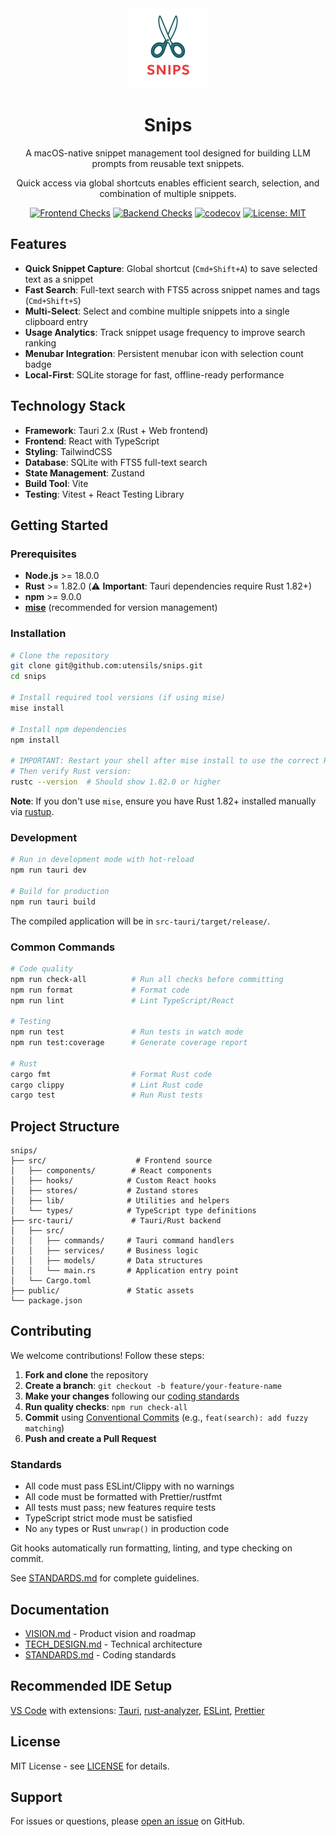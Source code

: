 <div align="center">
  <img src="src-tauri/icons/128x128@2x.png" alt="Snips Logo" width="128" height="128">

# Snips

A macOS-native snippet management tool designed for building LLM prompts from reusable text snippets.

Quick access via global shortcuts enables efficient search, selection, and combination of multiple snippets.

[![Frontend Checks](https://github.com/utensils/snips/actions/workflows/frontend-checks.yml/badge.svg)](https://github.com/utensils/snips/actions/workflows/frontend-checks.yml)
[![Backend Checks](https://github.com/utensils/snips/actions/workflows/backend-checks.yml/badge.svg)](https://github.com/utensils/snips/actions/workflows/backend-checks.yml)
[![codecov](https://codecov.io/gh/utensils/snips/graph/badge.svg)](https://codecov.io/gh/utensils/snips)
[![License: MIT](https://img.shields.io/badge/License-MIT-yellow.svg)](https://opensource.org/licenses/MIT)

</div>

## Features

- **Quick Snippet Capture**: Global shortcut (`Cmd+Shift+A`) to save selected text as a snippet
- **Fast Search**: Full-text search with FTS5 across snippet names and tags (`Cmd+Shift+S`)
- **Multi-Select**: Select and combine multiple snippets into a single clipboard entry
- **Usage Analytics**: Track snippet usage frequency to improve search ranking
- **Menubar Integration**: Persistent menubar icon with selection count badge
- **Local-First**: SQLite storage for fast, offline-ready performance

## Technology Stack

- **Framework**: Tauri 2.x (Rust + Web frontend)
- **Frontend**: React with TypeScript
- **Styling**: TailwindCSS
- **Database**: SQLite with FTS5 full-text search
- **State Management**: Zustand
- **Build Tool**: Vite
- **Testing**: Vitest + React Testing Library

## Getting Started

### Prerequisites

- **Node.js** >= 18.0.0
- **Rust** >= 1.82.0 (⚠️ **Important**: Tauri dependencies require Rust 1.82+)
- **npm** >= 9.0.0
- **[mise](https://mise.jdx.dev/)** (recommended for version management)

### Installation

```bash
# Clone the repository
git clone git@github.com:utensils/snips.git
cd snips

# Install required tool versions (if using mise)
mise install

# Install npm dependencies
npm install

# IMPORTANT: Restart your shell after mise install to use the correct Rust version
# Then verify Rust version:
rustc --version  # Should show 1.82.0 or higher
```

**Note**: If you don't use `mise`, ensure you have Rust 1.82+ installed manually via [rustup](https://rustup.rs/).

### Development

```bash
# Run in development mode with hot-reload
npm run tauri dev

# Build for production
npm run tauri build
```

The compiled application will be in `src-tauri/target/release/`.

### Common Commands

```bash
# Code quality
npm run check-all          # Run all checks before committing
npm run format             # Format code
npm run lint               # Lint TypeScript/React

# Testing
npm run test               # Run tests in watch mode
npm run test:coverage      # Generate coverage report

# Rust
cargo fmt                  # Format Rust code
cargo clippy               # Lint Rust code
cargo test                 # Run Rust tests
```

## Project Structure

```
snips/
├── src/                    # Frontend source
│   ├── components/        # React components
│   ├── hooks/            # Custom React hooks
│   ├── stores/           # Zustand stores
│   ├── lib/              # Utilities and helpers
│   └── types/            # TypeScript type definitions
├── src-tauri/             # Tauri/Rust backend
│   ├── src/
│   │   ├── commands/     # Tauri command handlers
│   │   ├── services/     # Business logic
│   │   ├── models/       # Data structures
│   │   └── main.rs       # Application entry point
│   └── Cargo.toml
├── public/               # Static assets
└── package.json

```

## Contributing

We welcome contributions! Follow these steps:

1. **Fork and clone** the repository
2. **Create a branch**: `git checkout -b feature/your-feature-name`
3. **Make your changes** following our [coding standards](STANDARDS.md)
4. **Run quality checks**: `npm run check-all`
5. **Commit** using [Conventional Commits](https://www.conventionalcommits.org/) (e.g., `feat(search): add fuzzy matching`)
6. **Push and create a Pull Request**

### Standards

- All code must pass ESLint/Clippy with no warnings
- All code must be formatted with Prettier/rustfmt
- All tests must pass; new features require tests
- TypeScript strict mode must be satisfied
- No `any` types or Rust `unwrap()` in production code

Git hooks automatically run formatting, linting, and type checking on commit.

See [STANDARDS.md](STANDARDS.md) for complete guidelines.

## Documentation

- [VISION.md](VISION.md) - Product vision and roadmap
- [TECH_DESIGN.md](TECH_DESIGN.md) - Technical architecture
- [STANDARDS.md](STANDARDS.md) - Coding standards

## Recommended IDE Setup

[VS Code](https://code.visualstudio.com/) with extensions: [Tauri](https://marketplace.visualstudio.com/items?itemName=tauri-apps.tauri-vscode), [rust-analyzer](https://marketplace.visualstudio.com/items?itemName=rust-lang.rust-analyzer), [ESLint](https://marketplace.visualstudio.com/items?itemName=dbaeumer.vscode-eslint), [Prettier](https://marketplace.visualstudio.com/items?itemName=esbenp.prettier-vscode)

## License

MIT License - see [LICENSE](LICENSE) for details.

## Support

For issues or questions, please [open an issue](../../issues) on GitHub.
